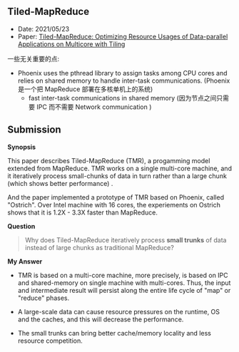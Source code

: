 ## Tiled-MapReduce

- Date: 2021/05/23
- Paper: [Tiled-MapReduce: Optimizing Resource Usages of Data-parallel Applications on Multicore with Tiling](https://ipads.se.sjtu.edu.cn/courses/ads/paper/p523-chen.pdf)



一些无关重要的点:

- Phoenix uses the pthread library to assign tasks among CPU cores and relies on shared memory to handle inter-task communications. (Phoenix 是一个把 MapReduce 部署在多核单机上的系统)
  - fast inter-task communications in shared memory (因为节点之间只需要 IPC 而不需要 Network communication )



## Submission

**Synopsis**

This paper describes Tiled-MapReduce (TMR), a progamming model extended from MapReduce. TMR works on a single multi-core machine, and it iteratively process small-chunks of data in turn rather than a large chunk (which shows better performance) .

And the paper implemented a prototype of TMR based on Phoenix, called "Ostrich". Over Intel machine with 16 cores, the experiements on Ostrich shows that it is 1.2X - 3.3X faster than MapReduce.

**Question**

> Why does Tiled-MapReduce iteratively process **small trunks** of data instead of large chunks as traditional MapReduce?

**My Answer**

- TMR is based on a multi-core machine, more precisely, is based on IPC and shared-memory on single machine with multi-cores. Thus, the input and intermediate result will persist along the entire life cycle of "map" or "reduce" phases.

- A large-scale data can cause resource pressures on the runtime, OS and the caches, and this will decrease the performance.
- The small trunks can bring better cache/memory locality and less resource competition.
